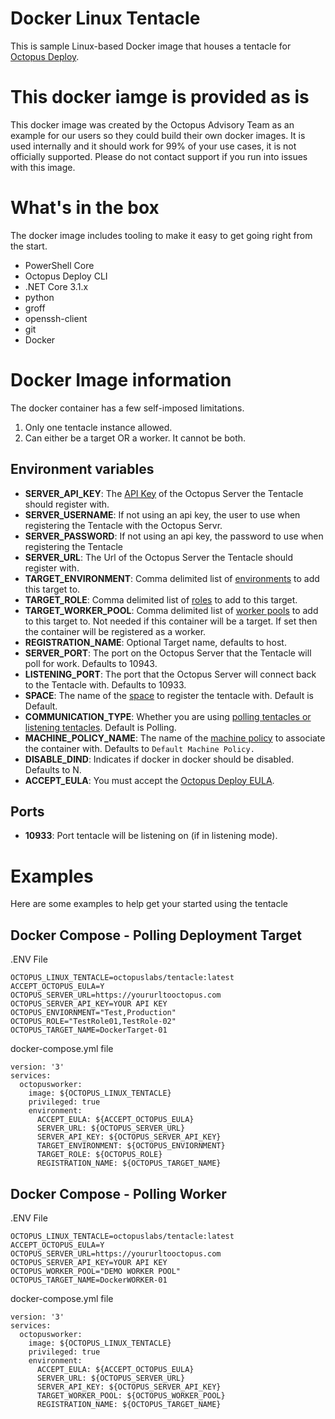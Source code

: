 # Docker Linux Tentacle
This is sample Linux-based Docker image that houses a tentacle for [Octopus Deploy](https://octopus.com).

# This docker iamge is provided as is
This docker image was created by the Octopus Advisory Team as an example for our users so they could build their own docker images.  It is used internally and it should work for 99% of your use cases, it is not officially supported.  Please do not contact support if you run into issues with this image.  

# What's in the box
The docker image includes tooling to make it easy to get going right from the start.

- PowerShell Core
- Octopus Deploy CLI
- .NET Core 3.1.x
- python
- groff
- openssh-client 
- git 
- Docker

# Docker Image information
The docker container has a few self-imposed limitations.

1) Only one tentacle instance allowed.  
2) Can either be a target OR a worker.  It cannot be both.

## Environment variables

- **SERVER_API_KEY**: The [API Key](https://octopus.com/docs/octopus-rest-api/how-to-create-an-api-key) of the Octopus Server the Tentacle should register with.
- **SERVER_USERNAME**: If not using an api key, the user to use when registering the Tentacle with the Octopus Servr.
- **SERVER_PASSWORD**: If not using an api key, the password to use when registering the Tentacle
- **SERVER_URL**: The Url of the Octopus Server the Tentacle should register with.
- **TARGET_ENVIRONMENT**: Comma delimited list of [environments](https://octopus.com/docs/infrastructure/environments) to add this target to.
- **TARGET_ROLE**: Comma delimited list of [roles](https://octopus.com/docs/infrastructure/deployment-targets#target-roles) to add to this target.
- **TARGET_WORKER_POOL**: Comma delimited list of [worker pools](https://octopus.com/docs/infrastructure/workers/worker-pools) to add to this target to.  Not needed if this container will be a target.  If set then the container will be registered as a worker.  
- **REGISTRATION_NAME**: Optional Target name, defaults to host.
- **SERVER_PORT**: The port on the Octopus Server that the Tentacle will poll for work. Defaults to 10943.
- **LISTENING_PORT**: The port that the Octopus Server will connect back to the Tentacle with. Defaults to 10933. 
- **SPACE**: The name of the [space](https://octopus.com/docs/administration/spaces) to register the tentacle with.  Default is Default.
- **COMMUNICATION_TYPE**: Whether you are using [polling tentacles or listening tentacles](https://octopus.com/docs/infrastructure/deployment-targets/windows-targets/tentacle-communication).  Default is Polling.
- **MACHINE_POLICY_NAME**: The name of the [machine policy](https://octopus.com/docs/infrastructure/deployment-targets/machine-policies) to associate the container with.  Defaults to `Default Machine Policy.`
- **DISABLE_DIND**: Indicates if docker in docker should be disabled.  Defaults to N.
- **ACCEPT_EULA**: You must accept the [Octopus Deploy EULA](https://octopus.com/legal/customer-agreement).

## Ports

- **10933**: Port tentacle will be listening on (if in listening mode).

# Examples

Here are some examples to help get your started using the tentacle

## Docker Compose - Polling Deployment Target

.ENV File
```
OCTOPUS_LINUX_TENTACLE=octopuslabs/tentacle:latest
ACCEPT_OCTOPUS_EULA=Y
OCTOPUS_SERVER_URL=https://yoururltooctopus.com
OCTOPUS_SERVER_API_KEY=YOUR API KEY
OCTOPUS_ENVIORNMENT="Test,Production"
OCTOPUS_ROLE="TestRole01,TestRole-02"
OCTOPUS_TARGET_NAME=DockerTarget-01
```

docker-compose.yml file
```
version: '3'
services:  
  octopusworker:
    image: ${OCTOPUS_LINUX_TENTACLE}
    privileged: true
    environment:
      ACCEPT_EULA: ${ACCEPT_OCTOPUS_EULA}
      SERVER_URL: ${OCTOPUS_SERVER_URL}
      SERVER_API_KEY: ${OCTOPUS_SERVER_API_KEY}            
      TARGET_ENVIRONMENT: ${OCTOPUS_ENVIORNMENT}      
      TARGET_ROLE: ${OCTOPUS_ROLE}
      REGISTRATION_NAME: ${OCTOPUS_TARGET_NAME}
```

## Docker Compose - Polling Worker

.ENV File
```
OCTOPUS_LINUX_TENTACLE=octopuslabs/tentacle:latest
ACCEPT_OCTOPUS_EULA=Y
OCTOPUS_SERVER_URL=https://yoururltooctopus.com
OCTOPUS_SERVER_API_KEY=YOUR API KEY
OCTOPUS_WORKER_POOL="DEMO WORKER POOL"
OCTOPUS_TARGET_NAME=DockerWORKER-01
```

docker-compose.yml file
```
version: '3'
services:  
  octopusworker:
    image: ${OCTOPUS_LINUX_TENTACLE}
    privileged: true
    environment:
      ACCEPT_EULA: ${ACCEPT_OCTOPUS_EULA}
      SERVER_URL: ${OCTOPUS_SERVER_URL}
      SERVER_API_KEY: ${OCTOPUS_SERVER_API_KEY}            
      TARGET_WORKER_POOL: ${OCTOPUS_WORKER_POOL}            
      REGISTRATION_NAME: ${OCTOPUS_TARGET_NAME}
```